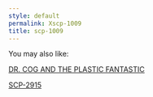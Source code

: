 ```yaml
---
style: default
permalink: Xscp-1009
title: scp-1009
---
```

You may also like:

[DR. COG AND THE PLASTIC FANTASTIC](http://scp-wiki.net/dr-cog-and-the-plastic-fantastic)

[SCP-2915](http://scp-wiki.net/scp-2915)
